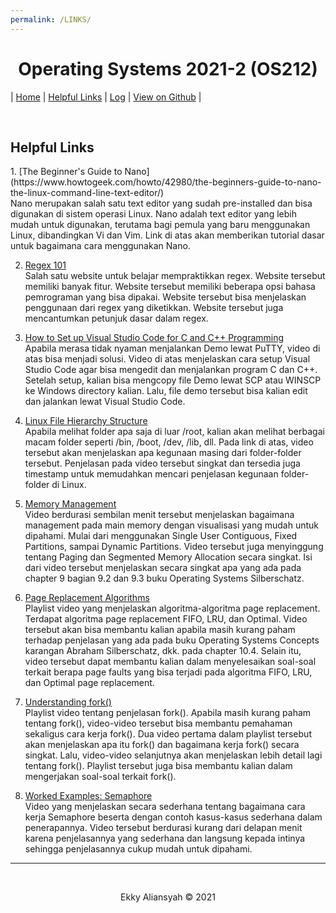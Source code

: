 ```yaml
---
permalink: /LINKS/
---
```



<h1 style="text-align: center"> Operating Systems 2021-2 (OS212) </h1>

| <a href="/os212/">Home</a> | <a href="/os212/LINKS/">Helpful Links</a> | <a href="/os212/TXT/mylog.txt" target="_blank">Log</a> | <a href="https://github.com/ealiansyah/os212" target="_blank">View on Github</a> |

<br>
<h2>Helpful Links</h2>
1. [The Beginner's Guide to Nano](https://www.howtogeek.com/howto/42980/the-beginners-guide-to-nano-the-linux-command-line-text-editor/) <br>
Nano merupakan salah satu text editor yang sudah pre-installed dan bisa digunakan di sistem operasi Linux. Nano adalah text editor yang lebih mudah untuk digunakan, terutama bagi pemula yang baru menggunakan Linux, dibandingkan Vi dan Vim. Link di atas akan memberikan tutorial dasar untuk bagaimana cara menggunakan Nano.


2. [Regex 101](https://regex101.com/) <br>
Salah satu website untuk belajar mempraktikkan regex. Website tersebut memiliki banyak fitur. Website tersebut memiliki beberapa opsi bahasa pemrograman yang bisa dipakai. Website tersebut bisa menjelaskan penggunaan dari regex yang diketikkan. Website tersebut juga mencantumkan petunjuk dasar dalam regex.

3. [How to Set up Visual Studio Code for C and C++ Programming](https://youtu.be/77v-Poud_io) <br>
Apabila merasa tidak nyaman menjalankan Demo lewat PuTTY, video di atas bisa menjadi solusi. Video di atas menjelaskan cara setup Visual Studio Code agar bisa mengedit dan menjalankan program C dan C++. Setelah setup, kalian bisa mengcopy file Demo lewat SCP atau WINSCP ke Windows directory kalian. Lalu, file demo tersebut bisa kalian edit dan jalankan lewat Visual Studio Code.

4. [Linux File Hierarchy Structure](https://youtu.be/HbgzrKJvDRw) <br>
Apabila melihat folder apa saja di luar /root, kalian akan melihat berbagai macam folder seperti /bin, /boot, /dev, /lib, dll. Pada link di atas, video tersebut akan menjelaskan apa kegunaan masing dari folder-folder tersebut. Penjelasan pada video tersebut singkat dan tersedia juga timestamp untuk memudahkan mencari penjelasan kegunaan folder-folder di Linux.

5. [Memory Management](https://youtu.be/qdkxXygc3rE) <br>
Video berdurasi sembilan menit tersebut menjelaskan bagaimana management pada main memory dengan visualisasi yang mudah untuk dipahami. Mulai dari menggunakan Single User Contiguous, Fixed Partitions, sampai Dynamic Partitions. Video tersebut juga menyinggung tentang Paging dan Segmented Memory Allocation secara singkat. Isi dari video tersebut menjelaskan secara singkat apa yang ada pada chapter 9 bagian 9.2 dan 9.3 buku Operating Systems Silberschatz.

6. [Page Replacement Algorithms](https://www.youtube.com/playlist?list=PL55ywj5PjY95F_3LK9w0B_KdIHmiH9POO) <br>
Playlist video yang menjelaskan algoritma-algoritma page replacement. Terdapat algoritma page replacement FIFO, LRU, dan Optimal. Video tersebut akan bisa membantu kalian apabila masih kurang paham terhadap penjelasan yang ada pada buku Operating Systems Concepts karangan Abraham Silberschatz, dkk. pada chapter 10.4. Selain itu, video tersebut dapat membantu kalian dalam menyelesaikan soal-soal terkait berapa page faults yang bisa terjadi pada algoritma FIFO, LRU, dan Optimal page replacement.

7. [Understanding fork()](https://youtube.com/playlist?list=PL55ywj5PjY96RBNGyzuobsoBNKDjAClu7) <br>
Playlist video tentang penjelasan fork(). Apabila masih kurang paham tentang fork(), video-video tersebut bisa membantu pemahaman sekaligus cara kerja fork(). Dua video pertama dalam playlist tersebut akan menjelaskan apa itu fork() dan bagaimana kerja fork() secara singkat. Lalu, video-video selanjutnya akan menjelaskan lebih detail lagi tentang fork(). Playlist tersebut juga bisa membantu kalian dalam mengerjakan soal-soal terkait fork().

8. [Worked Examples: Semaphore](https://youtu.be/3KJeK-UUADA) <br>
Video yang menjelaskan secara sederhana tentang bagaimana cara kerja Semaphore beserta dengan contoh kasus-kasus sederhana dalam penerapannya. Video tersebut berdurasi kurang dari delapan menit karena penjelasannya yang sederhana dan langsung kepada intinya sehingga penjelasannya cukup mudah untuk dipahami.

---

<br>

<p align="center">
    Ekky Aliansyah &copy; 2021
</p>